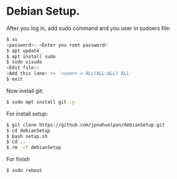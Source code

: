 # Debian Setup.

After you log in, add sudo command and you user in sudoers file:
```bash
$ su
<password>: <Enter you root password>
$ apt update
$ apt install sudo
$ sudo visudo
<Edit file:>
<Add this lane> >> '<user> = ALL(ALL:ALL) ALL'
$ exit
```

Now install git:
```bash
$ sudo apt install git -y
```

For install setup:
```bash
$ git clone https://github.com/jpnahuelpan/debianSetup.git
$ cd debianSetup
$ bash setup.sh
$ cd ..
$ rm -rf debianSetup
```

For finish
```bash
$ sudo reboot
```
